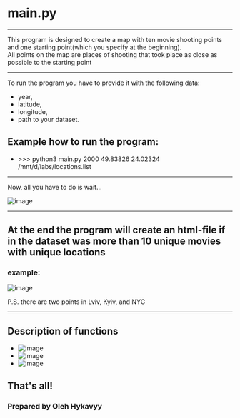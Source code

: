 # main.py

***
This program is designed to create a map with ten movie shooting points and one starting point(which you specify at the beginning).\
All points on the map are places of shooting that took place as close as possible to the starting point
***
To run the program you have to provide it with the following data: 
* year, 
* latitude,
* longitude, 
* path to your dataset.
## Example how to run the program:
* \>>> python3 main.py 2000 49.83826 24.02324 /mnt/d/labs/locations.list
***
Now, all you have to do is wait...

![image](https://user-images.githubusercontent.com/92575053/153434769-8e6ab8b9-6ffb-4c0a-a4c4-34b9b6eaaed4.png)
***
## At the end the program will create an html-file if in the dataset was more than 10 unique movies with unique locations
### example:
![image](https://user-images.githubusercontent.com/92575053/153438941-3f57fcf6-9120-44d0-94aa-3b215ec5b6af.png)

P.S. there are two points in Lviv, Kyiv, and NYC
***
## Description of functions
* ![image](https://user-images.githubusercontent.com/92575053/153439263-ac9d9ea9-c9dc-4d35-b1d9-a720505ebe52.png)
* ![image](https://user-images.githubusercontent.com/92575053/153439448-129048b9-a6c8-40aa-bd5a-5f342db3f67c.png)
* ![image](https://user-images.githubusercontent.com/92575053/153439606-0dc07a86-0ea3-46cc-88b0-bdcb8a17eee3.png)
## That's all! 
### Prepared by Oleh Hykavyy
